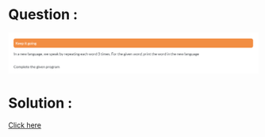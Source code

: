 # Question :
![keep it going](https://github.com/prabhu30/coding/blob/main/Edyst/Python%20-%20Intro%20to%20Advanced/02_The%20Basics/21_keep%20it%20going/image.png)

# Solution :
[Click here](https://github.com/prabhu30/coding/blob/main/Edyst/Python%20-%20Intro%20to%20Advanced/02_The%20Basics/21_keep%20it%20going/solution.py)

